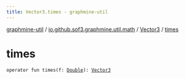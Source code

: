 ```yaml
---
title: Vector3.times - graphmine-util
---
```


[graphmine-util](../../index.html) / [io.github.sof3.graphmine.util.math](../index.html) / [Vector3](index.html) / [times](./times.html)

# times

`operator fun times(f: `[`Double`](https://kotlinlang.org/api/latest/jvm/stdlib/kotlin/-double/index.html)`): `[`Vector3`](index.html)